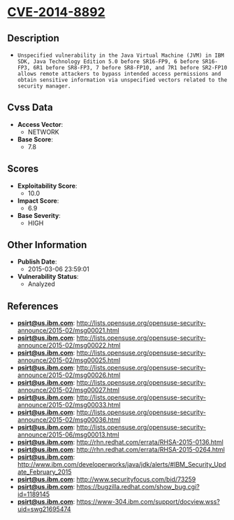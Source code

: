
# [CVE-2014-8892](http://lists.opensuse.org/opensuse-security-announce/2015-02/msg00021.html)

## Description

- `Unspecified vulnerability in the Java Virtual Machine (JVM) in IBM SDK, Java Technology Edition 5.0 before SR16-FP9, 6 before SR16-FP3, 6R1 before SR8-FP3, 7 before SR8-FP10, and 7R1 before SR2-FP10 allows remote attackers to bypass intended access permissions and obtain sensitive information via unspecified vectors related to the security manager.`

## Cvss Data

- **Access Vector**:
  - NETWORK
- **Base Score**:
  - 7.8

## Scores

- **Exploitability Score**:
  - 10.0
- **Impact Score**:
  - 6.9
- **Base Severity**:
  - HIGH

## Other Information

- **Publish Date**:
  - 2015-03-06 23:59:01
- **Vulnerability Status**:
  - Analyzed

## References

- **psirt@us.ibm.com**: http://lists.opensuse.org/opensuse-security-announce/2015-02/msg00021.html
- **psirt@us.ibm.com**: http://lists.opensuse.org/opensuse-security-announce/2015-02/msg00022.html
- **psirt@us.ibm.com**: http://lists.opensuse.org/opensuse-security-announce/2015-02/msg00025.html
- **psirt@us.ibm.com**: http://lists.opensuse.org/opensuse-security-announce/2015-02/msg00026.html
- **psirt@us.ibm.com**: http://lists.opensuse.org/opensuse-security-announce/2015-02/msg00027.html
- **psirt@us.ibm.com**: http://lists.opensuse.org/opensuse-security-announce/2015-02/msg00033.html
- **psirt@us.ibm.com**: http://lists.opensuse.org/opensuse-security-announce/2015-02/msg00036.html
- **psirt@us.ibm.com**: http://lists.opensuse.org/opensuse-security-announce/2015-06/msg00013.html
- **psirt@us.ibm.com**: http://rhn.redhat.com/errata/RHSA-2015-0136.html
- **psirt@us.ibm.com**: http://rhn.redhat.com/errata/RHSA-2015-0264.html
- **psirt@us.ibm.com**: http://www.ibm.com/developerworks/java/jdk/alerts/#IBM_Security_Update_February_2015
- **psirt@us.ibm.com**: http://www.securityfocus.com/bid/73259
- **psirt@us.ibm.com**: https://bugzilla.redhat.com/show_bug.cgi?id=1189145
- **psirt@us.ibm.com**: https://www-304.ibm.com/support/docview.wss?uid=swg21695474

